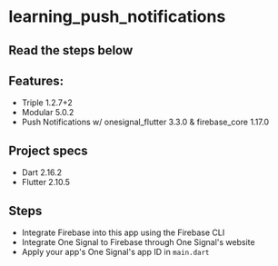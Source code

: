 # learning_push_notifications

## Read the steps below

## Features:
- Triple 1.2.7+2
- Modular 5.0.2
- Push Notifications w/ onesignal_flutter 3.3.0 & firebase_core 1.17.0

## Project specs
- Dart 2.16.2
- Flutter 2.10.5

## Steps
- Integrate Firebase into this app using the Firebase CLI
- Integrate One Signal to Firebase through One Signal's website
- Apply your app's One Signal's app ID in `main.dart`